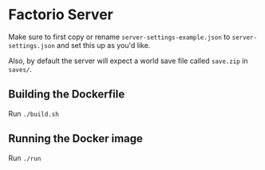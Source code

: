 # Factorio Server

Make sure to first copy or rename `server-settings-example.json` to `server-settings.json` and set this up as you'd like.

Also, by default the server will expect a world save file called `save.zip` in `saves/`.

## Building the Dockerfile

Run `./build.sh`

## Running the Docker image

Run `./run`